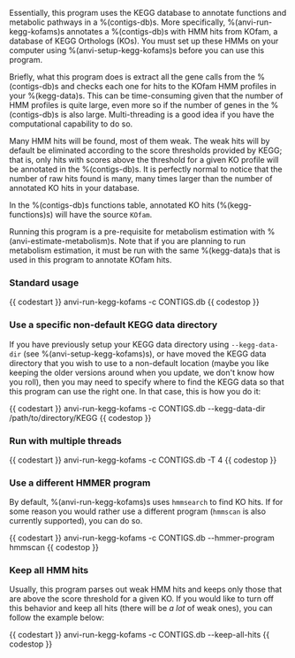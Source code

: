 Essentially, this program uses the KEGG database to annotate functions and metabolic pathways in a %(contigs-db)s. More specifically, %(anvi-run-kegg-kofams)s annotates a %(contigs-db)s with HMM hits from KOfam, a database of KEGG Orthologs (KOs). You must set up these HMMs on your computer using %(anvi-setup-kegg-kofams)s before you can use this program.

Briefly, what this program does is extract all the gene calls from the %(contigs-db)s and checks each one for hits to the KOfam HMM profiles in your %(kegg-data)s. This can be time-consuming given that the number of HMM profiles is quite large, even more so if the number of genes in the %(contigs-db)s is also large. Multi-threading is a good idea if you have the computational capability to do so.

Many HMM hits will be found, most of them weak. The weak hits will by default be eliminated according to the score thresholds provided by KEGG; that is, only hits with scores above the threshold for a given KO profile will be annotated in the %(contigs-db)s. It is perfectly normal to notice that the number of raw hits found is many, many times larger than the number of annotated KO hits in your database.

In the %(contigs-db)s functions table, annotated KO hits (%(kegg-functions)s) will have the source `KOfam`.

Running this program is a pre-requisite for metabolism estimation with %(anvi-estimate-metabolism)s. Note that if you are planning to run metabolism estimation, it must be run with the same %(kegg-data)s that is used in this program to annotate KOfam hits.

### Standard usage

{{ codestart }}
anvi-run-kegg-kofams -c CONTIGS.db
{{ codestop }}

### Use a specific non-default KEGG data directory
If you have previously setup your KEGG data directory using `--kegg-data-dir` (see %(anvi-setup-kegg-kofams)s), or have moved the KEGG data directory that you wish to use to a non-default location (maybe you like keeping the older versions around when you update, we don't know how you roll), then you may need to specify where to find the KEGG data so that this program can use the right one. In that case, this is how you do it:

{{ codestart }}
anvi-run-kegg-kofams -c CONTIGS.db --kegg-data-dir /path/to/directory/KEGG
{{ codestop }}

### Run with multiple threads

{{ codestart }}
anvi-run-kegg-kofams -c CONTIGS.db -T 4
{{ codestop }}

### Use a different HMMER program
By default, %(anvi-run-kegg-kofams)s uses `hmmsearch` to find KO hits. If for some reason you would rather use a different program (`hmmscan` is also currently supported), you can do so.

{{ codestart }}
anvi-run-kegg-kofams -c CONTIGS.db --hmmer-program hmmscan
{{ codestop }}

### Keep all HMM hits
Usually, this program parses out weak HMM hits and keeps only those that are above the score threshold for a given KO. If you would like to turn off this behavior and keep all hits (there will be _a lot_ of weak ones), you can follow the example below:

{{ codestart }}
anvi-run-kegg-kofams -c CONTIGS.db --keep-all-hits
{{ codestop }}

